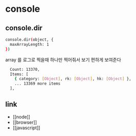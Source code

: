 # console

## console.dir
```sh
console.dir(object, {
  maxArrayLength: 1
})
```
array 를 로그로 찍을때 하나만 찍어줘서 보기 편하게 보여준다
```sh
  Count: 13370,
  Items: [
    { category: [Object], rk: [Object], hk: [Object] },
    ... 13369 more items
  ],
```

## link
- [[node]]
- [[browser]]
- [[javascript]]
